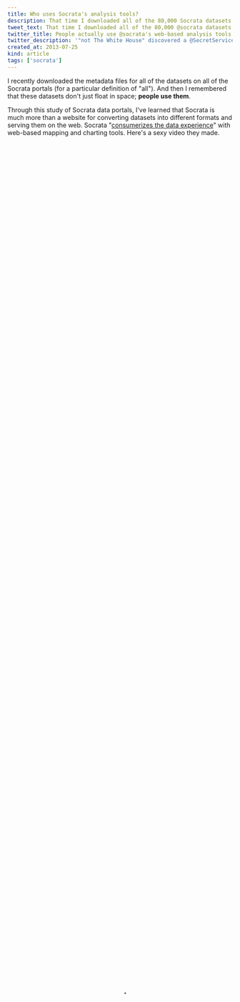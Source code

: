 ```yaml
---
title: Who uses Socrata's analysis tools?
description: That time I downloaded all of the 80,000 Socrata datasets, I also downloaded the 10,000 users.
tweet_text: That time I downloaded all of the 80,000 @socrata datasets, I also downloaded the 10,000 users.
twitter_title: People actually use @socrata's web-based analysis tools!
twitter_description: '"not The White House" discovered a @SecretService barbecue!'
created_at: 2013-07-25
kind: article
tags: ['socrata']
---
```

I recently downloaded the metadata files for all
of the datasets on all of the Socrata portals (for a particular definition
of "all"). And then I remembered that these datasets don't just float in
space; **people use them**.

Through this study of Socrata data portals,
I've learned that Socrata is much more than a website
for converting datasets into different formats and serving them on the web.
Socrata "[consumerizes the data experience](http://www.socrata.com/open-innovation/)"
with web-based mapping and charting tools. Here's a sexy video they made.

<video controls="" id="wistia_1" preload="none" poster="http://embed.wistia.com/deliveries/d86ff91b0a3b280ee4fd5fea9b65993d1b250340.jpg?image_crop_resized=640x360" style="width: 100%; height: 100%; position: relative; display: block;"><source src="http://embed.wistia.com/deliveries/37d0ddf8aeb21db020b1059c10c62373c9140734/file.mp4" type="video/mp4"></video>

I live in this bubble of people who know how to use computers, so Socrata's
charting tools seem really clunky and stupid to me, but it turns out that
these clunky tools can be outrageously useful people who aren't strange like me.

[Nicole Neditch](https://twitter.com/nneditch) told me of one instance where someone
in the Oakland government made a pie chart in
the Socrata data portal and embedded that in a blog. If Oakland hadn't been using Socrata,
the result probably would have been less exciting; Nicole said that the person probably
would have made a chart in Excel, exported that to a PDF and added a download link.

I wanted to find more people like this. That is, I want to see how people's approach to analysis
changes because of these web-based analysis tools that are strongly integrated
with both the data being analyzed and with web-based presentation formats.

My [first post](/!/socrata-summary) looked at popular datasets, and
my [second post](/!/socrata-genealogies) looked at big dataset families.
In this third post, I look at people who use Socrata as an analysis tool.

## The user data format
In order to do this analysis, I'm going to take user data from Socrata, and this
involves learning more about Socrata's API.

I'm still using the same 80,000 JSON files that I [downloaded](/!/socrata-summary) last month.
Each of these metadata files describes a Socrata [view](/!/socrata-genealogies#term-view).
Some of these JSON files are duplicates (because of
[federation](/!/socrata-genealogies#term-federation)),
so there are only about 50,000 unique views.
(And the other 30,000 are exact duplicates, so deduplicating was easy.)

![Diagram indicating that each view has one owner and one table author](<%= @item.identifier %>user-model.jpg){:.wide}

Among the many fields in each JSON file are
fields are two fields related to the people who interacted with that view.
These fields are the `owner` and  `tableAuthor` fields. These fields are
both hashes/dictionaries/arrays with user information. For example, here's
mine.

    {
      "id" : "x73b-9d8f",
      "displayName" : "Thomas Levine",
      "emailUnsubscribed" : false,
      "privacyControl" : "login",
      "profileImageUrlLarge" :
        "/images/profile/0252/1851/govlab-experiment_large.jpg",
      "profileImageUrlMedium" :
        "/images/profile/0252/1851/govlab-experiment_thumb.jpg",
      "profileImageUrlSmall" :
        "/images/profile/0252/1851/govlab-experiment_tiny.jpg",
      "profileLastModified" : 1374508383,
      "screenName" : "Thomas Levine"
    }

### Owner
The `owner` field is quite straightforward; it's simply the person who
created the view, be it a
[dataset](/!/socrata-genealogies#term-dataset),
[filtered view](/!/socrata-genealogies#term-filtered-view),
[chart](/!/socrata-genealogies#term-chart-and-map) or
[whatever](/!/socrata-genealogies#term-other-view-types).

### Table Author
The `tableAuthor` field is the person who uploaded the
[table](/!/socrata-genealogies#term-table) (source data) associated
with the view. For datasets, this is the same as the owner, but for charts,
maps and filtered views, it might be different; one person may have uploaded
the data, and another person might have made the chart. "view", "dataset",
"map", "chart", "filtered view" and "table" all have rather special meanings
inside Socrata, so you should read my [post on that](/!/socrata-genealogies)
if the previous sentence didn't make sense.

## Extracting the user data
I already had a system for storing all of the Socrata metadata, so I just needed to write a
[sloppy function](https://github.com/tlevine/socrata-analysis/blob/e3d12254e928f986f1a83ed2099577e289048b94/numbers/run.py#L207)
to query it. This resulted in an SQLite3 database, which I converted to a
[CSV file](https://raw.github.com/tlevine/socrata-analysis/e3d12254e928f986f1a83ed2099577e289048b94/users.csv)
and read into R.

## Data summary
The user data frame schema looks like this.
(Ignore this block of gibberish if it scares you.)

    str(users)
    ## 'data.frame':	11833 obs. of  18 variables:
    ##  $ id                   : chr  "wivw-ajwk" "6b59-fhhh" "vigz-pjyi" "abb4-qtmc" ...
    ##  $ emailUnsubscribed    : int  0 0 0 0 0 0 0 0 0 0 ...
    ##  $ displayName          : chr  "Rory Martin" "Roman Russia" "svelz" "Tobit Sibol" ...
    ##  $ privacyControl       : chr  "login" "login" "login" "login" ...
    ##  $ n_tables             : int  1 1 0 1 1 2 2 1 1 0 ...
    ##  $ n_views              : int  1 1 2 1 1 221 2 1 1 1 ...
    ##  $ screenName           : chr  "Rory Martin" "Roman Russia" "svelz" "Tobit Sibol" ...
    ##  $ profileLastModified  : Date, format: NA NA ...
    ##  $ profileImageUrlMedium: chr  NA NA NA NA ...
    ##  $ profileImageUrlSmall : chr  NA NA NA NA ...
    ##  $ profileImageUrlLarge : chr  NA NA NA NA ...
    ##  $ n_rights             : int  NA NA NA NA NA NA NA NA NA NA ...
    ##  $ roleName             : chr  NA NA NA NA ...
    ##  $ flags                : chr  NA NA NA NA ...
    ##  $ privilegesDisabled   : int  NA NA NA NA NA NA NA NA NA NA ...
    ##  $ has.flag             : logi  FALSE FALSE FALSE FALSE FALSE FALSE ...
    ##  $ has.role             : logi  FALSE FALSE FALSE FALSE FALSE FALSE ...
    ##  $ more.tables          : logi  FALSE FALSE FALSE FALSE FALSE FALSE ...


### Missing data
Not everyone had all of the fields.

![plot of chunk missingness](figure/missingness.png){:.wide}

In particular, hardly anyone had flags, a profile image, rights or disabled privileges.

### How many views do people have?

![plot of chunk n.views](figure/n.views.png){:.wide}

Most users (7790 to be exact) have exactly one view.
Actually, there are probably even more with no views, but I don't have the
data on them.

That red one way off to the right is the Data.gov Program Management Office,
with 7618. 

### How many tables?

Let's make that same plot but for the number of tables. (A table is a raw
uploaded dataset, before any view filtering. A table can have many views,
and a view has only one table.) In this plot, I colored administrators and
publishers red.

![plot of chunk n_tables](figure/n_tables.png){:.wide}

That point off to the right is again the Data.gov Program Management Office.

### How many derived views?
When you upload a tabular data file to Socrata, Socrata creates a "table" and
a "dataset" view on that table. When you filter a view inside Socrata, Socrata
creates a new view but no new table. Thus, the difference between number of
tables and number of views tells us how many derived views people have made.
I think.

![plot of chunk n_derived](figure/n_derived.png){:.wide}

It also turns out that 65 users have more tables than views. This appears to be
mostly publishers. Maybe this is something about how the import API works that I
don't understand.

## Aside from data publishers and Socrata employees, who uses Socrata a lot?
I wanted to find people who have used Socrata a lot without being employed by
Socrata or data-publishing governments. I started out by trying to separate
employees of Socrata and data-publishers from everyone else. That was a bit
harder than you might expect.

### More tables than views
As I mentioned earlier, I didn't realize that it was possible to have more
tables than views. How does that happen?

#### An example
One case is [rseel](https://data.oregon.gov/profile/rseel/izyb-s78c?).
He is the author behind a private table, and 
[Cam Caldwell](http://www.socrata.com/company-info/leadership/), who works for Socrata, made 
[this view](https://data.oregon.gov/Health-Human-Services/WIC-Authorized-Vendors/5ew8-h6d9?)
based on that table. So some of the situations where people have tables but no views might
occur because of private views; the original dataset is private, and some views on that
dataset are public.

We care about this because this might be a way of identifying people who work
for data publishers. Considering that this private dataset is posted on Oregon's
portal and that a Socrata employee made a view based on it, I suspect that rseel
works for Oregon, or maybe Socrata.

#### More users like this
I looked at more of the users who had more tables than views.

    subset(users, n_tables > n_views)[c('displayName', 'roleName', 'flags', 'n_tables', 'n_views')]

I looked up a few of them with a search engine, and they mostly
[seem](http://www.linkedin.com/in/jkray)
[to](http://www.imaginaryrobots.net/resumes/Jesse_van_Herk_resume.pdf)
[be](http://www.linkedin.com/in/debraagagne)
[government](http://www.whitehouse.gov/champions/technology-and-innovation/waldo-jaquith)
[employees](http://waldo.jaquith.org/).
So I think I can count people as employees of data publishers or Socrata
if they have more tables than views.

### Role names
I noticed that most of the people in the above list have
`roleName` fields. Very few people have `roleName` fields, so
I think that people tend to have a `roleName` field
if and only if they work for data publishers. To investigate that,
let's look at the number of views that each person owns by the different
roles of user.

![plot of chunk views_by_role](figure/views_by_role.png){:.wide}

It looks like publishers and administrators make more views. Big surprise.
Moreover, few people have roles, and people with roles tend to have more data
than people without roles. This supports my suspicion that people with roles
are data publishers. To test that a bit more precisely, let's compare that to
my other suspected indicator of data-publisher-ness: Whether people have more
tables than views. Here's a plot of that.

![plot of chunk roleName_plot](figure/roleName_plot.png){:.wide}

If we want to get all statistical about it, we can run
Fisher's Exact test.

    fisher.test(table(users$n_tables > users$n_views, users$has.role))
    ## 
    ## 	Fisher's Exact Test for Count Data
    ## 
    ## data:  table(users$n_tables > users$n_views, users$has.role)
    ## p-value < 2.2e-16
    ## alternative hypothesis: true odds ratio is not equal to 1
    ## 95 percent confidence interval:
    ##   35.69 118.94
    ## sample estimates:
    ## odds ratio 
    ##      63.77

and find that these counts are indeed disproportionate. 

This is all to say that `roleName` appears to be a decent **indicator for "data publisher"**.

### Flags
In a similar vein, I looked at Socrata users with a `flags` field.
35 users have a non-empty `flags` field, and
the value of that field is `["admin"]` for all of these users.
Here are those users.

    users$has.flag <- !is.na(users$flags)
    subset(users, has.flag)["displayName"]
    ##               displayName
    ## rgff-7jh6     Doug McLeod
    ## g4md-3inp         chitang
    ## rqdg-xj2v           Clare
    ## p2g6-hzkg  Anthony Nowell
    ## 2bbf-kmrb  Marc Millstone
    ## 83hr-92mi   Kevin Merritt
    ## xpic-k57b     Chris Whong
    ## b5e4-d7x8          Jordan
    ## hmzy-ctip     Clint Tseng
    ## xtsj-wzxh   Roopa Prakash
    ## 4xtm-veev    MIchael Chui
    ## i7d8-sc4w   Chris Metcalf
    ## 86uf-6gqx     beth.blauer
    ## tm4c-rqum    Lilia Gutnik
    ## 2fra-n3vu        John Kew
    ## rj6s-jsfr       Will Pugh
    ## e9wa-d5y6 Giacomo Ferrari
    ## ipyd-bu8g          Adrian
    ## x5jh-tg6w      Hiko Naito
    ## 4tjb-bgqg      Anna Veldt
    ## 4qwc-qq8v         kfontes
    ## mvvk-izrz  Jeff Scherpelz
    ## iwnv-rtc2   Karin Hellman
    ## 8est-2umm           Sells
    ## 54cf-cqm2     Joe Pringle
    ## 7ef3-v99y   Paul Paradise
    ## nux4-azwn       bryantlau
    ## gyd7-94dj          mlouie
    ## 8vin-pcrv      amy winner
    ## eudm-snef             Saf
    ## bxv9-y9sr             rjm
    ## r5m2-5pds    Cam Caldwell
    ## tjtx-bges             anu
    ## zs8p-j3v5 Darrell Cabales
    ## vcvp-yass           Dylan

These appear to all be Socrata employees.

Hmm. Does anyone have both a `roleName` and a flag?

    subset(users, has.flag & has.role)[c("displayName", "roleName")]
    ##           displayName      roleName
    ## 86uf-6gqx beth.blauer administrator
    ## nux4-azwn   bryantlau administrator

[Beth](http://www.socrata.com/newsroom-article/government-innovator-beth-blauer-joins-socrata/)
and [Bryant](www.linkedin.com/in/bryantlau) are both
Socrata employees. I don't know why they have `roleName` fields.

Anyway, it looks like the `flags` field is a decent **indicator for "Socrata employee"**.

### Ordinary citizens
If having a `flags` field means you work for Socrata and
having a `roleName` means you work for a data publisher (a government, usually),
then maybe people with neither `flags` nor a `roleName` are the
citizens that Socrata is trying to empower.

#### No flags, no roles
Here are some users with neither flags nor roles.

    citizens <- subset(users, !has.flag & !has.role)
    columns <- c("displayName", "n_tables", "n_views")
    head(citizens[order(citizens$n_views, decreasing = T), columns])
    ##                                    displayName n_tables n_views
    ## vc35-nh3p                      Public Datasets      496     605
    ## v4c9-bc9b                              cpbride      242     498
    ## ugen-sv2k                                Scott        3     372
    ## w3yb-tyrd                                admin      296     340
    ## yahm-crqu U.S. Environmental Protection Agency       14     280
    ## rek6-gcru                           Sam S. Lee        2     221

Hmm okay they're not all ordinary citizens. For example,
"[Public Datasets](https://opendata.socrata.com/profile/Public-Datasets/vc35-nh3p)"
appears to be [recovery.gov](http://www.recovery.gov)'s open data initiative,
which is running on [opendata.socrata.com](https://opendata.socrata.com)
rather than on a separate portal.

#### Also no tables
Maybe we should also expect citizens not to have uploaded any tables.

    citizens <- subset(users, !has.flag & !has.role & n_tables == 0)
    head(citizens[order(citizens$n_views, decreasing = T), columns])
    ##                   displayName n_tables n_views
    ## jyr3-c2kp              Njbate        0     153
    ## cif6-aywu                CPHA        0     150
    ## teh5-ns3w Kenya Open Data Bot        0     144
    ## 4p9m-76ij               Tracy        0     100
    ## edap-jnwh     warren.kagarise        0      93
    ## aeze-ppu4                  NL        0      89

Now we're getting somewhere.

[Njbate](https://explore.data.gov/profile/Njbate/jyr3-c2kp?)
made a bunch of filtered views on the
[FEC Contributions dataset](https://explore.data.gov/Contributors/FEC-Contributions/4dkz-64bn).

[CPHA](https://data.baltimorecity.gov/profile/CPHA/cif6-aywu?)
made a bunch of filtered views on the
[Baltimore 311 request dataset](https://data.baltimorecity.gov/Community/311-Customer-Service-Requests/9agw-sxsr).

The [Kenya Open Data Bot](https://opendata.go.ke/profile/Kenya-Open-Data-Bot/teh5-ns3w?)
made a bunch of charts on a few different datasets.
These charts are quite popular, and they account for a quarter of Kenya's open data portal.

Anyway, I see a pattern here: Users with the most views
just made different filters on the same dataset.

#### With a profile image
Let's try this yet again, but this time, let's look only at people with profile images.

    citizens <- subset(users, !has.flag & !has.role & n_tables == 0 & !is.na(profileImageUrlLarge))
    columns <- c("displayName", "n_tables", "n_views")
    head(citizens[order(citizens$n_views, decreasing = T), columns], 10)
    ##                      displayName n_tables n_views
    ## aeze-ppu4                     NL        0      89
    ## 732w-crxq    not The White House        0      30
    ## 86yi-jydw               VinylFox        0      26
    ## ef7y-9vvy Dave Francis Rodrigues        0      25
    ## pieh-8cyx    Michael Christopher        0      21
    ## v8wk-qcyk           MrDataFerret        0       8
    ## fcg6-n5gt       David T. Andrews        0       7
    ## dpze-sudn         prasannalaldas        0       6
    ## aj2c-kiyh    Mitali Kumar Mathur        0       4
    ## e83w-vpb9        nolewalkingshaw        0       4

I ran queries like this to find what portals and data they used.

    subset(socrata, owner.id == 'aeze-ppu4')[c('portal', 'id', 'tableId', 'name', 'viewCount')]
    table(subset(socrata, owner.id == 'aeze-ppu4')$portal)

They look more like real people doing real analysis.

![Picture of not The White House](<%= @item.identifier %>profiles/not The White House.jpg)

[not The White House](https://explore.data.gov/profile/not-The-White-House/732w-crxq)
is "[w]ay more open and transparent than the official White House website."
It's another account that's just making filters on one dataset, but they're a bit more
creative, diverse and involved. Here are some of her popular views.

* [People who went on the West Wing tour](https://explore.data.gov/dataset/West-Wing-Tour/e8wt-55cb)
* [People who played basketball at the White House](https://explore.data.gov/dataset/People-who-played-basketball-at-the-White-House/a4h3-3v3x)
* [Secret Service BBQ](https://explore.data.gov/dataset/Secret-Service-BBQ/tgmj-eaig)

not The White House also has its own separate website, 
[whitehouse.gov1.info](http://whitehouse.gov1.info/),
which is a parody of the [official White House website](http://www.whitehouse.gov/).

![Picture of NL](<%= @item.identifier %>profiles/NL.jpg)

[NL](https://finances.worldbank.org/profile/NL/aeze-ppu4)
used to do a lot with World Bank data, though she hasn't for a few months.

She also has some views
[on databox.worldbank.org](https://databox.worldbank.org/profile/NL/aeze-ppu4),
which didn't show up in my list of Socrata portals.

![Picture of VinylFox](<%= @item.identifier %>profiles/VinylFox.jpg)

[VinylFox](https://data.baltimorecity.gov/profile/VinylFox/86yi-jydw?)
has also made a bunch of interesting filters on Baltimore data.
His website discusses this [a bit more](http://www.vinylfox.com/about/).
<!-- Talk to him. -->

![Picture of Dave Francis Rodrigues](<%= @item.identifier %>profiles/Dave Francis Rodrigues.jpg)

[Dave](https://finances.worldbank.org/profile/Dave-Francis-Rodrigues/ef7y-9vvy?)
has made a lot of filters and charts about India.
He also names his views really well. In particular, I like his hack of prefixing
all of the titles with "Dave\_"; this gets around how Socrata doesn't make it particularly
clear who created the view that you are looking at.

#### Everyone else
I looked at a few specific Socrata users who are doing interesting things,
but let's look a bit more broadly. The histogram below shows how many views
users have created. Here, I'm including people without profile pictures.

![plot of chunk citizen_views1](figure/citizen_views1.png){:.wide}

Here it is again, but leaving out the top ten users to make it easier to see.

![plot of chunk citizen_views2](figure/citizen_views2.png){:.wide}

As you might expect, most people make only one view.
In fact, there are probably even more users with no views.

I'm more concerned with the right side of the graph.
As we should expect, far fewer people have made 10 views than 1 view.
But look at the absolute counts. Only 411
users have made at least 10 views. Keep in mind that this includes
all of the users who have made a public view on any of the
60 portals; this number seems quite low.

Also keep in mind that that's *all* of the users with at least 10 views;
if we look at only the users whom I've identified as citizens, it drops
to 38, or fewer than one user per portal. Quite low.

## Conclusions, lessons, ideas, &c.

### API documentation
Most of my work on this is still just in figuring out what the API fields mean and documenting them.
Some of you reading this are probably building developer APIs, so keep this in
mind: If you don't document your API fully, some random person might come along
and document it for you, which might be highly embarrassing and/or highly convenient.

Now on to some more serious conclusions.

### Big users
I looked for users that published a lot of views.

Unsurprisingly, data publishers create lots of views. And Data.gov is crazy.

Aside from data publishers, there are a few accounts that make lots of filters
on the same dataset. These accounts might be bots; one of them is even called
the "Kenya Open Data Bot".

I found some accounts (not The White House, NL, VinylFox and Dave Francis
Rodrigues) that are making lots of diverse filters and maps with Socrata
in study of a particular topic. These are examples of the "consumerized"
data analysts that Socrata is trying to create.

### One portal
Publishing a lot of views isn't the only thing that means that you use Socrata a
lot. Wouldn't it be cool if people were connecting lots of different datasets from
all over the place?

Very few of the big users that I discuss above use more than one Socrata portal.
This certainly makes sense as Socrata open data portals are presented as if they're
separate installations of the software. You can use the same account for all of the
portals, but there's no obvious way to search across portals or get a list of all
of the portals.

I wonder whether people would use data from multiple portals if it were easier to
search across portals. I think someone should set up a Socrata portal that
[federates](/!/socrata-genealogies#term-federation)
all of the other portals; maybe people would use Socrata Open Data Portal
software differently if they could easily collect and analyze data from all of the portals.

On the other hand, maybe they wouldn't. A couple of the bigger users I found
were using World Bank data, and it's quite possible that the data in the other portals
aren't that relevant to them.

### People don't use Socrata that much.
If people are using Socrata's data analysis tools, we should expect lots of
views to be created. But I didn't find that many views.

Searching across all of the portals, I found fewer than 500 users with at
least 10 views. This is less than ten such users per portal, which doesn't
seem like a lot. And almost all of these users are data publishers or Socrata
employees, so hardly any citizens seem to be analyzing Socrata data.

### Or do they?
Maybe they're using the data and just not using Socrata's analysis tools.

#### People do what they know.
I think that people get good at one way of using computers and then never learn other ways.
(I credit this theory to [Alec Story](https://plus.google.com/116070987814199239957/posts).)
This applies for my former neighbor who could check her email just fine with the old
email software but got confused when she got a new computer with a new version of the email software.
This also applies for people like me who are stuck using R because they know all sorts of
[magical R incantations](/!/r-spells-for-data-wizards) even though they know that
[R is completely insensible](https://stat.ethz.ch/pipermail/r-help/2010-September/252618.html).

#### People already know Excel.
Getting back to Socrata, I suspect that people are using the Socrata data to some
degree but that they're downloading the dataset manually analyzing it in Excel.

If this is what is happening, it would be really cool to have stronger integrations
between Excel and Socrata. Currently, you just download a view in Excel format and then
open it. What if there were an Excel macro that would synchronize a table in Excel
with a view in Socrata? Or a plugin that would let you upload reports from Excel back
to Socrata?

Before you get excited, note that I don't really have any idea of whether this is
what's happening. It would be cool to test this suspicion, but I haven't yet come
up with a good way of doing that.

### Maintaining the openness of data
If people are analyzing open data in Excel and then disseminating the findings as
paper documents, then we're not maintaining the openness of the data.
There are a lot of situations where the analyst wants the analysis to stay private,
but there are also a lot of situations where the analyst would love to share the
analysis publicly if only it were easier.

Much focus in open data is on opening existing silos on data. Let's also think about
how we can **prevent data from becoming siloed** in the first place.

## A request for data
I managed to find a few interesting users, but I'm somewhat disappointed.
The available data are quite coarse, and few variables are exposed.

On the other hand, portal administrators have do have access to these data! If you run a portal,
you should be studying these usage data in order to understand what data people are using,
how people are using it and how you can improve your open data offerings.
Even better, you should just open the usage data
[like Oregon did](https://data.oregon.gov/analytics) so I can do this for you.

If you administrate a portal, I want you to make your analytics page public.
And if you don't administrate a portal, I want you convince your local portal
administrator to. It's just one box in administrator dashboard that you need to click.

Open data!
